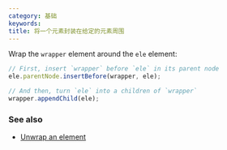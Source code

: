 ```yaml
---
category: 基础
keywords:
title: 将一个元素封装在给定的元素周围
---
```


Wrap the `wrapper` element around the `ele` element:

```js
// First, insert `wrapper` before `ele` in its parent node
ele.parentNode.insertBefore(wrapper, ele);

// And then, turn `ele` into a children of `wrapper`
wrapper.appendChild(ele);
```

### See also

-   [Unwrap an element](/unwrap-an-element)
